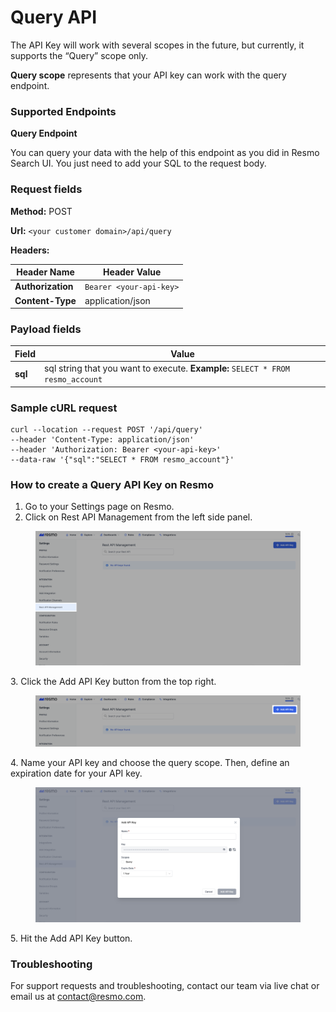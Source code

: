 # Query API

The API Key will work with several scopes in the future, but currently, it supports the “Query” scope only.

**Query scope** represents that your API key can work with the query endpoint.

### Supported Endpoints

**Query Endpoint**&#x20;

You can query your data with the help of this endpoint as you did in Resmo Search UI. You just need to add your SQL to the request body.

### Request fields

**Method:** POST

**Url:** `<your customer domain>/api/query`

**Headers:**

| Header Name       | Header Value            |
| ----------------- | ----------------------- |
| **Authorization** | `Bearer <your-api-key>` |
| **Content-Type**  | application/json        |

### Payload fields

| Field   | Value                                                                             |
| ------- | --------------------------------------------------------------------------------- |
| **sql** | sql string that you want to execute.   **Example:** `SELECT * FROM resmo_account` |

### Sample cURL request

```
curl --location --request POST '/api/query'
--header 'Content-Type: application/json'
--header 'Authorization: Bearer <your-api-key>' 
--data-raw '{"sql":"SELECT * FROM resmo_account"}' 
```

### How to create a Query API Key on Resmo

1. Go to your Settings page on Resmo.
2. Click on Rest API Management from the left side panel.

<figure><img src="../.gitbook/assets/rest-api-management-on-resmo.png" alt=""><figcaption></figcaption></figure>

3\. Click the Add API Key button from the top right.

<figure><img src="../.gitbook/assets/add-api.png" alt=""><figcaption></figcaption></figure>

4\. Name your API key and choose the query scope. Then, define an expiration date for your API key.

<figure><img src="../.gitbook/assets/add-api-key.png" alt=""><figcaption></figcaption></figure>

5\. Hit the Add API Key button.

### Troubleshooting

For support requests and troubleshooting, contact our team via live chat or email us at contact@resmo.com.
